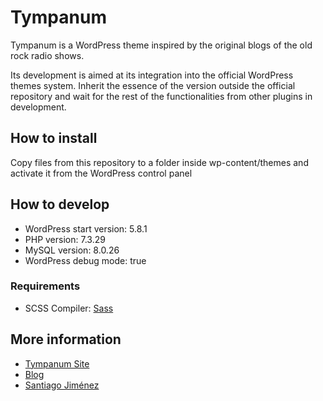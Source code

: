 # Tympanum

Tympanum is a WordPress theme inspired by the original blogs of the old rock radio shows.

Its development is aimed at its integration into the official WordPress themes system. Inherit the essence of the version outside the official repository and wait for the rest of the functionalities from other plugins in development.

## How to install

Copy files from this repository to a folder inside wp-content/themes and activate it from the WordPress control panel

## How to develop

- WordPress start version: 5.8.1
- PHP version: 7.3.29
- MySQL version: 8.0.26
- WordPress debug mode: true

### Requirements

- SCSS Compiler: [Sass](http://sass-lang.com/)

## More information

- [Tympanum Site](https://tympanum.sjim.dev/)
- [Blog](https://blog.sjim.dev/tympanum/)
- [Santiago Jiménez](https://sjim.dev/)
